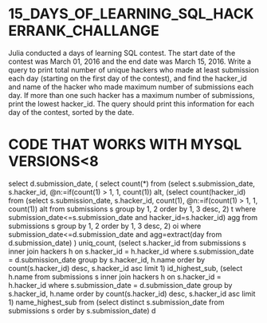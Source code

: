 # 15_DAYS_OF_LEARNING_SQL_HACKERRANK_CHALLANGE
 Julia conducted a  days of learning SQL contest. The start date of the contest was March 01, 2016 and the end date was March 15, 2016.  Write a query to print total number of unique hackers who made at least  submission each day (starting on the first day of the contest), and find the hacker_id and name of the hacker who made maximum number of submissions each day. If more than one such hacker has a maximum number of submissions, print the lowest hacker_id. The query should print this information for each day of the contest, sorted by the date.
# CODE THAT WORKS WITH MYSQL VERSIONS<8
 
select d.submission_date, 
         (
         select count(*) from 
         (select s.submission_date, s.hacker_id,
          @n:=if(count(1) > 1, 1, count(1)) alt,
             (select count(hacker_id)
                  from 
                      (select s.submission_date, s.hacker_id, count(1),
                      @n:=if(count(1) > 1, 1, count(1)) alt
                      from submissions s group by 1, 2 order by 1, 3 desc, 2) t
                where submission_date<=s.submission_date and hacker_id=s.hacker_id) agg
          from submissions s group by 1, 2 order by 1, 3 desc, 2) oi
        where submission_date<=d.submission_date and agg=extract(day from d.submission_date)
         ) uniq_count,
(select s.hacker_id from submissions s inner join hackers h on s.hacker_id = h.hacker_id where s.submission_date = d.submission_date 
        group by s.hacker_id, h.name order by count(s.hacker_id) desc, s.hacker_id asc limit 1) id_highest_sub,
    (select h.name from submissions s inner join hackers h on s.hacker_id = h.hacker_id where s.submission_date = d.submission_date 
        group by s.hacker_id, h.name order by count(s.hacker_id) desc, s.hacker_id asc limit 1) name_highest_sub
from (select distinct s.submission_date from submissions s order by s.submission_date) d
